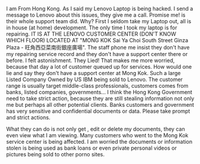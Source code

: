 I am From Hong Kong. As I said my Lenovo Laptop is being hacked. I send a message to Lenovo about this issues, they give me a call. Promise me! is their whole support team did. Why? First I seldom take my Laptop out, all is in house (at home) development. The only time I took my laptop is for repairing. IT IS AT THE LENOVO CUSTOMER CENTER (DON'T KNOW WHICH FLOOR) LOCATED AT 
"MONG KOK Sai Ya Choi South Street Ginza Plaza - 旺角西亞菜南街銀座廣場". 
The staff phone me insist they don't have my repairing service record and they don't have a support center there or before. I felt astonishment. They Lied! That makes me more worried, because that day a lot of customer queued up for services. How would one lie and say they don't have a support center at Mong Kok. Such a large Listed Company Owned by US IBM being sold to Lenovo. The customer range is usually target middle-class professionals, customers comes from banks, listed companies, governments... I think the Hong Kong Government need to take strict action, because they are still stealing information not only me but perhaps all other potential clients. Banks customers and government has very sensitive and confidential documents or data. Please take prompt and strict actions. 

What they can do is not only get , edit or delete my documents, they can even view what I am viewing. Many customers who went to the Mong Kok service center is being affected. I am worried the documents or information stolen is being used as bank loans or even private personal videos or pictures being sold to other porno sites.  
